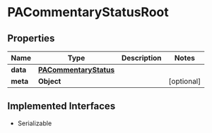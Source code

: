 

# PACommentaryStatusRoot


## Properties

Name | Type | Description | Notes
------------ | ------------- | ------------- | -------------
**data** | [**PACommentaryStatus**](PACommentaryStatus.md) |  | 
**meta** | **Object** |  |  [optional]


## Implemented Interfaces

* Serializable


